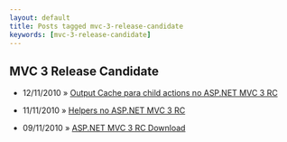 ```yaml
---
layout: default
title: Posts tagged mvc-3-release-candidate
keywords: [mvc-3-release-candidate]
---
```

<h2 class="category">MVC 3 Release Candidate</h2>
<ul class="posts">
<li>
<p>
<span class="date">12/11/2010</span> &raquo;
<a href="/blog/output-cache-para-child-actions-no-asp-net-mvc-3-rc">Output Cache para child actions no ASP.NET MVC 3 RC</a>
</p>
</li>
<li>
<p>
<span class="date">11/11/2010</span> &raquo;
<a href="/blog/helpers-no-asp-net-mvc-3-rc">Helpers no ASP.NET MVC 3 RC</a>
</p>
</li>
<li>
<p>
<span class="date">09/11/2010</span> &raquo;
<a href="/blog/asp-net-mvc-3-rc-download">ASP.NET MVC 3 RC Download</a>
</p>
</li>
</ul>
